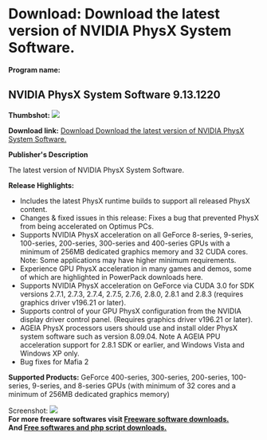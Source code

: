# Download: Download the latest version of NVIDIA PhysX System Software.

**Program name:**

## NVIDIA PhysX System Software 9.13.1220

  
**Thumbshot:** ![](http://www.freewarefiles.com/screenshot/nopic.gif)   
  
**Download link:** [Download Download the latest version of NVIDIA PhysX System Software.](http://freesoftwares.boysofts.com/NVIDIA-PhysX-System-Software_program_67361.html)  
  


**Publisher's Description**  
  


The latest version of NVIDIA PhysX System Software. 

**Release Highlights:**

  * Includes the latest PhysX runtime builds to support all released PhysX content. 
  * Changes & fixed issues in this release: Fixes a bug that prevented PhysX from being accelerated on Optimus PCs. 
  * Supports NVIDIA PhysX acceleration on all GeForce 8-series, 9-series, 100-series, 200-series, 300-series and 400-series GPUs with a minimum of 256MB dedicated graphics memory and 32 CUDA cores. Note: Some applications may have higher minimum requirements. 
  * Experience GPU PhysX acceleration in many games and demos, some of which are highlighted in PowerPack downloads here. 
  * Supports NVIDIA PhysX acceleration on GeForce via CUDA 3.0 for SDK versions 2.7.1, 2.7.3, 2.7.4, 2.7.5, 2.7.6, 2.8.0, 2.8.1 and 2.8.3 (requires graphics driver v196.21 or later). 
  * Supports control of your GPU PhysX configuration from the NVIDIA display driver control panel. (Requires graphics driver v196.21 or later). 
  * AGEIA PhysX processors users should use and install older PhysX system software such as version 8.09.04. Note A AGEIA PPU acceleration support for 2.8.1 SDK or earlier, and Windows Vista and Windows XP only. 
  * Bug fixes for Mafia 2 

**Supported Products:** GeForce 400-series, 300-series, 200-series, 100-series, 9-series, and 8-series GPUs (with minimum of 32 cores and a minimum of 256MB dedicated graphics memory) 

  
  
Screenshot: ![](http://www.freewarefiles.com/screenshot/nopic.gif)   
**For more freeware softwares visit [Freeware software downloads.](http://freesoftwares.boysofts.com/)**   
**And [Free softwares and php script downloads.](http://www.boysofts.com/)**
